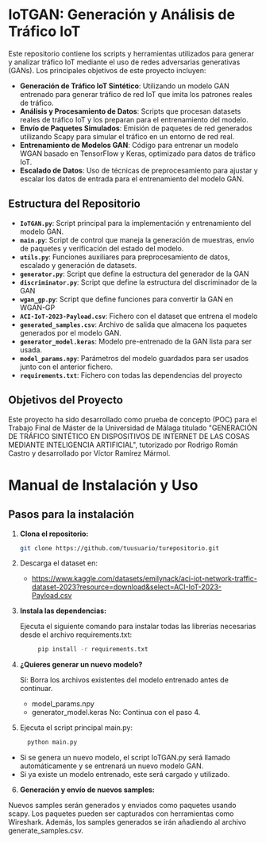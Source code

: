 # IoTGAN: Generación y Análisis de Tráfico IoT

Este repositorio contiene los scripts y herramientas utilizados para generar y analizar tráfico IoT mediante el uso de redes adversarias generativas (GANs). Los principales objetivos de este proyecto incluyen:

- **Generación de Tráfico IoT Sintético**: Utilizando un modelo GAN entrenado para generar tráfico de red IoT que imita los patrones reales de tráfico.
- **Análisis y Procesamiento de Datos**: Scripts que procesan datasets reales de tráfico IoT y los preparan para el entrenamiento del modelo.
- **Envío de Paquetes Simulados**: Emisión de paquetes de red generados utilizando Scapy para simular el tráfico en un entorno de red real.
- **Entrenamiento de Modelos GAN**: Código para entrenar un modelo WGAN basado en TensorFlow y Keras, optimizado para datos de tráfico IoT.
- **Escalado de Datos**: Uso de técnicas de preprocesamiento para ajustar y escalar los datos de entrada para el entrenamiento del modelo GAN.

## Estructura del Repositorio

- **`IoTGAN.py`**: Script principal para la implementación y entrenamiento del modelo GAN.
- **`main.py`**: Script de control que maneja la generación de muestras, envío de paquetes y verificación del estado del modelo.
- **`utils.py`**: Funciones auxiliares para preprocesamiento de datos, escalado y generación de datasets.
- **`generator.py`**: Script que define la estructura del generador de la GAN
- **`discriminator.py`**: Script que define la estructura del discriminador de la GAN
- **`wgan_gp.py`**: Script que define funciones para convertir la GAN en WGAN-GP
- **`ACI-IoT-2023-Payload.csv`**: Fichero con el dataset que entrena el modelo
- **`generated_samples.csv`**: Archivo de salida que almacena los paquetes generados por el modelo GAN.
- **`generator_model.keras`**: Modelo pre-entrenado de la GAN lista para ser usada.
- **`model_params.npy`**: Parámetros del modelo guardados para ser usados junto con el anterior fichero.
- **`requirements.txt`**: Fichero con todas las dependencias del proyecto

## Objetivos del Proyecto

Este proyecto ha sido desarrollado como prueba de concepto (POC) para el Trabajo Final de Máster de la Universidad de Málaga titulado "GENERACIÓN DE TRÁFICO SINTÉTICO EN DISPOSITIVOS DE INTERNET DE LAS COSAS MEDIANTE INTELIGENCIA ARTIFICIAL", tutorizado por Rodrigo Román Castro y desarrollado por Víctor Ramírez Mármol.

# Manual de Instalación y Uso

## Pasos para la instalación

1. **Clona el repositorio:**

    ```bash
   git clone https://github.com/tuusuario/turepositorio.git

2. Descarga el dataset en:
   -    https://www.kaggle.com/datasets/emilynack/aci-iot-network-traffic-dataset-2023?resource=download&select=ACI-IoT-2023-Payload.csv
3. **Instala las dependencias:**

    Ejecuta el siguiente comando para instalar todas las librerías necesarias desde el archivo requirements.txt:

   ```bash
        pip install -r requirements.txt
4. **¿Quieres generar un nuevo modelo?**

    Sí: Borra los archivos existentes del modelo entrenado antes de continuar.
      - model_params.npy
      - generator_model.keras
    No: Continua con el paso 4.

5. Ejecuta el script principal main.py:
    ```bash
      python main.py
 - Si se genera un nuevo modelo, el script IoTGAN.py será llamado automáticamente y se entrenará un nuevo modelo GAN.
 - Si ya existe un modelo entrenado, este será cargado y utilizado.
   
6. **Generación y envío de nuevos samples:**

Nuevos samples serán generados y enviados como paquetes usando scapy. Los paquetes pueden ser capturados con herramientas como Wireshark. Además, los samples generados se irán añadiendo al archivo generate_samples.csv.
